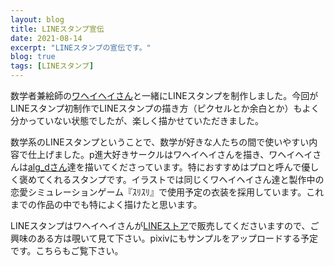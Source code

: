 ```yaml
---
layout: blog
title: LINEスタンプ宣伝
date: 2021-08-14
excerpt: "LINEスタンプの宣伝です。"
blog: true
tags: [LINEスタンプ]
---
```


数学者兼絵師の[ワヘイヘイさん](https://twitter.co.jp/waheyhey)と一緒にLINEスタンプを制作しました。今回がLINEスタンプ初制作でLINEスタンプの描き方（ピクセルとか余白とか）もよく分かっていない状態でしたが、楽しく描かせていただきました。

数学系のLINEスタンプということで、数学が好きな人たちの間で使いやすい内容で仕上げました。p進大好きサークルはワヘイヘイさんを描き、ワヘイヘイさんは[alg_dさん](https://twitter.co.jp/alg_d)達を描いてくださっています。特におすすめはプロと呼んで優しく褒めてくれるスタンプです。イラストでは同じくワヘイヘイさん達と製作中の恋愛シミュレーションゲーム『ｽﾘｽﾘ』で使用予定の衣装を採用しています。これまでの作品の中でも特によく描けたと思います。

LINEスタンプはワヘイヘイさんが[LINEストア](https://store.line.me/stickershop/product/16336178)で販売してくださいますので、ご興味のある方は覗いて見て下さい。pixivにもサンプルをアップロードする予定です。こちらもご覧下さい。
